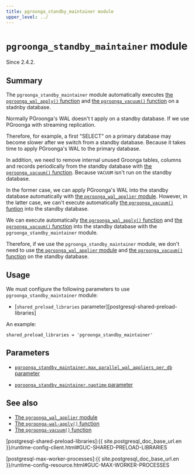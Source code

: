 ```yaml
---
title: pgroonga_standby_maintainer module
upper_level: ../
---
```


# `pgroonga_standby_maintainer` module

Since 2.4.2.

## Summary

The `pgroonga_standby_maintainer` module automatically executes [the `pgroonga_wal_apply()` function][pgroonga-wal-apply] and [the `pgroonga_vacuum()` function][pgroonga-vacuum] on a stadnby database.

Normally PGroonga's WAL doesn't t apply on a standby database.
If we use PGroonga with streaming replication.

Therefore, for example, a first \"SELECT\" on a primary database may become slower after we switch from a standby database. Because it takes time to apply PGroonga's WAL to the primary database.

In addition, we need to remove internal unused Groonga tables, columns and records periodically from the standby database with [the `pgroonga_vacuum()` function][pgroonga-vacuum]. Because `VACUUM` isn't run on the standby database.

In the former case, we can apply PGroonga's WAL into the standby database automatically with [the `pgroonga_wal_applier` module][pgroonga-wal-applier]. However, in the latter case, we can't execute automatically [the `pgroonga_vacuum()` funtion][pgroonga-vacuum] into the standby database.

We can execute automatically [the `pgroonga_wal_apply()` function][pgroonga-wal-apply] and [the `pgroonga_vacuum()` function][pgroonga-vacuum] into the standby database with the `pgroonga_standby_maintainer` module.

Therefore, if we use the `pgroonga_standby_maintainer` module, we don't need to use [the `pgroonga_wal_applier` module][pgroonga-wal-applier] and [the `pgroonga_vacuum()` function][pgroonga-vacuum] on the standby database.

## Usage

We must configure the following parameters to use `pgroonga_standby_maintainer` module:

  * [`shared_preload_libraries` parameter][postgresql-shared-preload-libraries]

An example:

```text
shared_preload_libraries = 'pgroonga_standby_maintainer'
```

## Parameters

  * [`pgroonga_standby_maintainer.max_parallel_wal_appliers_per_db` parameter][pgroonga-standby-maintainer-max-parallel-wal-appliers-per-db]

  * [`pgroonga_standby_maintainer.naptime` parameter][pgroonga-standby-maintainer-naptime]

## See also

  * [The `pgroonga_wal_applier` module][pgroonga-wal-applier]
  * [The `pgroonga-wal-apply()` function][pgroonga-wal-apply]
  * [The `pgroonga-vacuum()` function][pgroonga-vacuum]


[pgroonga-wal-applier]:./pgroonga-wal-applier.html
[pgroonga-wal-apply]:../functions/pgroonga-wal-apply.html
[pgroonga-vacuum]:../functions/pgroonga-vacuum.html

[postgresql-shared-preload-libraries]:{{ site.postgresql_doc_base_url.en }}/runtime-config-client.html#GUC-SHARED-PRELOAD-LIBRARIES

[postgresql-max-worker-processes]:{{ site.postgresql_doc_base_url.en }}/runtime-config-resource.html#GUC-MAX-WORKER-PROCESSES

[pgroonga-standby-maintainer-max-parallel-wal-appliers-per-db]:../parameters/pgroonga-standby-maintainer-max-parallel-wal-appliers-per-db.html
[pgroonga-standby-maintainer-naptime]:../parameters/pgroonga-standby-maintainer-naptime.html

